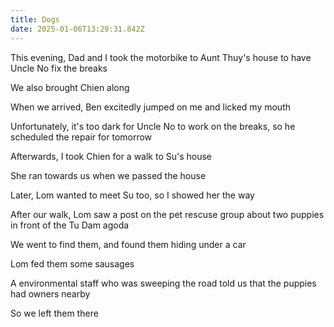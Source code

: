 ```yaml
---
title: Dogs
date: 2025-01-06T13:29:31.842Z
---
```


This evening, Dad and I took the motorbike to Aunt Thuy's house to have Uncle No fix the breaks

We also brought Chien along

When we arrived, Ben excitedly jumped on me and licked my mouth

Unfortunately, it's too dark for Uncle No to work on the breaks, so he scheduled the repair for tomorrow

Afterwards, I took Chien for a walk to Su's house

She ran towards us when we passed the house

Later, Lom wanted to meet Su too, so I showed her the way

After our walk, Lom saw a post on the pet rescuse group about two puppies in front of the Tu Dam agoda

We went to find them, and found them hiding under a car

Lom fed them some sausages

A environmental staff who was sweeping the road told us that the puppies had owners nearby

So we left them there

